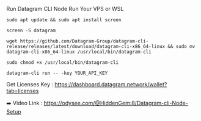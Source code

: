 Run Datagram CLI Node Run Your VPS or WSL

```sudo apt update && sudo apt install screen```

```screen -S datagram```

```wget https://github.com/Datagram-Group/datagram-cli-release/releases/latest/download/datagram-cli-x86_64-linux && sudo mv datagram-cli-x86_64-linux /usr/local/bin/datagram-cli```

```sudo chmod +x /usr/local/bin/datagram-cli```

```datagram-cli run -- -key YOUR_API_KEY```

Get Licenses Key : https://dashboard.datagram.network/wallet?tab=licenses

➡️ Video Link : https://odysee.com/@HiddenGem:8/Datagram-cli-Node-Setup
